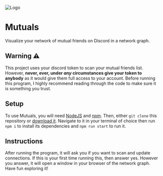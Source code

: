 ![Logo](https://raw.githubusercontent.com/humboldt123/mutuals/main/public/icon.png)

# Mutuals
Visualize your network of mutual friends on Discord in a network graph.

## Warning ⚠️

This project uses your discord token to scan your mutual friends list. However, **never, ever, under *any* circumstances give your token to anybody** as it would give them full access to your account. Before running this program, I highly recommend reading through the code to make sure it is something you trust.

## Setup

To use Mutuals, you will need [NodeJS](https://nodejs.org/en/) and [npm](https://www.npmjs.com/). Then, either `git clone` this repository or [download it](https://github.com/humboldt123/mutuals/archive/refs/heads/main.zip). Navigate to it in your terminal of choice then run `npm i` to install its dependencies and `npm run start` to run it.

## Instructions

After running the program, it will ask you if you want to scan and update connections. If this is your first time running this, then answer yes. However you answer, it will open a window in your browser of the network graph. Have fun exploring it!
